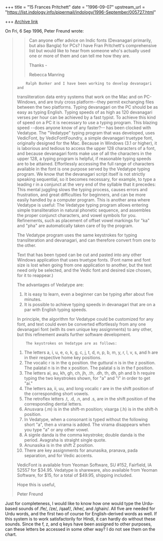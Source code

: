 +++
title = "15 Frances Pritchett"
date = "1996-09-07"
upstream_url = "https://list.indology.info/pipermail/indology/1996-September/005727.html"

+++
[Archive link](https://list.indology.info/pipermail/indology/1996-September/005727.html)

On Fri, 6 Sep 1996, Peter Freund wrote:

> >Can anyone offer advice on Indic fonts (Devanagari primarily, but also
> >Bangla) for PCs?  I have Fran Pritchett's comprehensive list but would
> >like to hear from someone who's actually used one or more of them and can
> >tell me how they are.
> >
> >Thanks -
> >
> >Rebecca Manring
> 
>         Ralph Bunker and I have been working to develop devanagari and
> transliteration data entry systems that work on the Mac and on PC-Windows,
> and are truly cross platform--they permit exchanging files between the two
> platforms.  Typing devanagari on the PC should be as easy as typing
> English.  Typing speeds of as high as 120 devanagari verses per hour can be
> achieved by a fast typist.  To achieve this kind of speed on a PC it is
> necessary to use a typing program.
>         This blazing speed --does anyone know of any faster?-- has been
> clocked with Vedatype.  The "Vedatype" typing program that was developed,
> uses VedicFont, by VedicFontFoundry, a simple devanagari truetype font,
> originally designed for the Mac.  Because in Windows (3.1 or higher), it is
> laborious and tedious to access the upper 128 characters of a font, and
> because devanagari fonts make use of all the characters in the upper 128, a
> typing program is helpful, if reasonable typing speeds are to be attained.
> Effortlessly accessing the full range of characters available in the font
> is one purpose served by the Vedatype typing program.
>         We know that the devanagari script itself is not strictly speaking
> sequential, so it becomes necessary, for example, to type a leading r in a
> conjunct at the very end of the syllable that it precedes:  This mental
> juggling slows the typing process, causes errors and frustration, and great
> difficulties for beginners, and can be more easily handled by a computer
> program.  This is another area where Vedatype is useful:  The Vedatype
> typing program allows entering simple transliteration in  natural phonetic
> sequence, and assembles the proper conjunct characters, and vowel symbols
> for you.  Refinements, such as placement of offset vowel markings for "ka"
> and "pha" are automatically taken care of by the program.
> 
> The Vedatype program uses the same keystrokes for typing transliteration
> and devanagari, and can therefore convert from one to the other.
> 
> Text that has been typed can be cut and pasted into any other Windows
> application that uses truetype fonts. (Font name and font size is lost when
> going from one application to another, but the text need only be selected,
> and the Vedic font and desired size chosen, for it to reappear.)
> 
> 
> The advantages of Vedatype are:
> 1. It is easy to learn, even a beginner can be typing after about five minutes.
> 2. It is possible to achieve typing speeds in devanagari that are on a par
> with English typing speeds.
> 
> In principle, the algorithm for Vedatype could be customized for any font,
> and text could even be converted effortlessly from any one devanagari font
> (with its own unique key assignments) to any other, but this refinement
> awaits further software development.
> 
>         The keystrokes on Vedatype are as follows:
> 1.  The letters a, i, u, e, o, k, g, c, j, t, d, n, p, b, m, y, r, l, v, s,
> and h are in their respective home key positions.
> 2.  The vocalic r is in the q position.
>     the guttural n is in the z position.
>     The palatal n is in the x position.
>     The palatal s is in the f position.
> 3.  The letters ai, au, kh, gh, ch, jh, .th, .dh, th, dh, ph and b h
> require typing the two keystrokes shown, for "a" and "i" in order to get
> "ai."
> 4.  The letters aa, ii, uu, and long vocalic r are in the shift position of
> the corresponding short vowels.
> 5.  The retroflex letters .t, .d, .n, and .s, are in the shift position of
> the corresponding dental letters.
> 6.  Anusvara (.m) is in the shift-m position; visarga (.h) is in the
> shift-h position.
> 7.  In Vedatype, when a consonant is typed without the following short "a",
> then a virama is added.  The virama disappears when you type "a" or any
> other vowel.
> 8.  A signle danda is the comma keystroke; double danda is the period.
> Avagraha is straight single quote.
> 9.  Anunasika is in the shift Z position.
> 10.  There are key assignments for anunasika, pranava, pada separation, and
> for Vedic accents.
> 
> VedicFont is available from Yeoman Software, SU #152, Fairfield, IA 52557
> for $34.95.  Vedatype is shareware, also available from Yeoman Software,
> for $15, for a total of $49.95, shipping included.
> 
> Hope this is useful,
> 
> Peter Freund
> 
> 

Just for completeness, I would like to know how one would type the
Urdu-based sounds of /fe/, /ze/, /qaaf/, /khe/, and /ghain/.  All five are
needed for Urdu words, and the first two of course for English-derived
words as well.  If this system is to work satisfactorily for Hindi, it can
hardly do without these sounds.  Since the f, z, and q keys have been
assigned to other purposes, can these letters be accessed in some other
way?  I do not see them on the chart.






